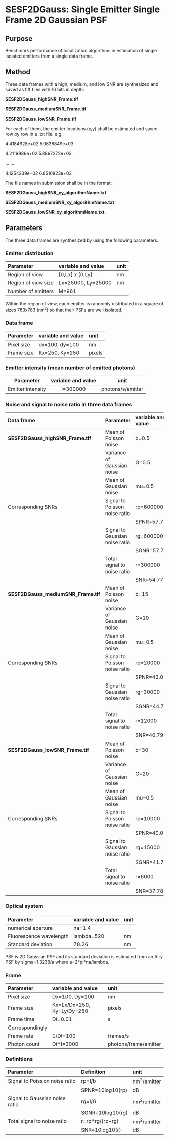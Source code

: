 # SESF2DGauss: Single Emitter Single Frame 2D Gaussian PSF

## Purpose
Benchmark performance of localization algorithms in estimation of single isolated emitters from a single data frame. 

## Method
Three data frames with a high, medium, and low SNR are synthesized and saved as tiff files with 16 bits in depth:

**SESF2DGauss_highSNR_Frame.tif**

**SESF2DGauss_mediumSNR_Frame.tif**

**SESF2DGauss_lowSNR_Frame.tif**

For each of them, the emitter locations (x,y) shall be estimated and saved  row by row in a .txt file: e.g.

4.4184628e+02   5.0638849e+03

4.2119986e+02   5.8867272e+03

... ...

4.1254239e+02   6.8510823e+03

The file names in submission shall be in the format: 

**SESF2DGauss_highSNR_xy_algorithmName.txt** 

**SESF2DGauss_mediumSNR_xy_algorithmName.txt**

**SESF2DGauss_lowSNR_xy_algorithmName.txt**.

## Parameters
The three data frames are synthesized by using the following parameters. 

### Emitter distribution 
|Parameter|variable and value| unit|
|:-----|:-----|:-----|
|Region of view|[0,Lx] x [0,Ly] |nm| 
|Region of view size|Lx=25000, Ly=25000| nm|
|Number of emitters|M=961| |

Within the region of view, each emitter is randomly distributed in a square of sizes 783x783 (nm<sup>2</sup>) so that their PSFs are well isolated. 

### Data frame
|Parameter|variable and value| unit|
|:-----|:-----|:-----|
|Pixel size| dx=100, dy=100 |nm|
|Frame size|Kx=250, Ky=250 |pixels|

### Emitter intensity (mean number of emitted photons)
|Parameter|variable and value| unit|
|:-----:|:-----:|:-----:|
|Emitter intensity |I=300000|photons/s/emitter|

### Noise and signal to noise ratio in three data frames  
|Data frame|Parameter|variable and value| unit|
|:-----|:-----|:-----|:-----|
|**SESF2DGauss_highSNR_Frame.tif**|Mean of Poisson noise|b=0.5|photons/s/nm<sup>2</sup>|
| |Variance of Gaussian noise|G=0.5|photons/s/nm<sup>2</sup>| 
| |Mean of Gaussian noise|mu=0.5|photons/s/nm<sup>2</sup>|
|Corresponding SNRs|Signal to Poisson noise ratio|rp=600000|nm<sup>2</sup>/emitter|
| |                             |SPNR=57.78|dB|
| |Signal to Gaussian noise ratio|rg=600000|nm<sup>2</sup>/emitter|
| |                             |SGNR=57.78|dB|
| |Total signal to noise ratio|r=300000|nm<sup>2</sup>/emitter|
| |                           |SNR=54.77|dB|
|**SESF2DGauss_mediumSNR_Frame.tif**|Mean of Poisson noise|b=15|photons/s/nm<sup>2</sup>|
| |Variance of Gaussian noise|G=10|photons/s/nm<sup>2</sup>| 
| |Mean of Gaussian noise|mu=0.5|photons/s/nm<sup>2</sup>|
|Corresponding SNRs|Signal to Poisson noise ratio|rp=20000|nm<sup>2</sup>/emitter|
| |                             |SPNR=43.01|dB|
| |Signal to Gaussian noise ratio|rg=30000|nm<sup>2</sup>/emitter|
| |                             |SGNR=44.77|dB|
| |Total signal to noise ratio|r=12000|nm<sup>2</sup>/emitter|
| |                           |SNR=40.79|dB|
|**SESF2DGauss_lowSNR_Frame.tif**|Mean of Poisson noise|b=30|photons/s/nm<sup>2</sup>|
| |Variance of Gaussian noise|G=20|photons/s/nm<sup>2</sup>| 
| |Mean of Gaussian noise|mu=0.5|photons/s/nm<sup>2</sup>|
|Corresponding SNRs|Signal to Poisson noise ratio|rp=10000|nm<sup>2</sup>/emitter|
| |                             |SPNR=40.00|dB|
| |Signal to Gaussian noise ratio|rg=15000|nm<sup>2</sup>/emitter|
| |                             |SGNR=41.76|dB|
| |Total signal to noise ratio|r=6000|nm<sup>2</sup>/emitter|
| |                           |SNR=37.78|dB|

### Optical system
|Parameter|variable and value| unit|
|:-----|:-----|:-----|
|numerical aperture|na=1.4| |
|Fluorescence wavelength|lambda=520|nm|
|Standard deviation|78.26|nm|

PSF is 2D Gaussian PSF and its standard deviation is estimated from an Airy PSF by sigma=1.3238/a where a=2\*pi\*na/lambda. 

### Frame 
|Parameter|variable and value| unit|
|:-----|:-----|:-----|
|Pixel size|Dx=100, Dy=100|nm|
|Frame size|Kx=Lx/Dx=250, Ky=Ly/Dy=250|pixels|
|Frame time|Dt=0.01|s|
|Correspondingly | |
|Frame rate|1/Dt=100|frames/s|
|Photon count|Dt\*I=3000|photons/frame/emitter|

### Definitions
|Parameter|Definition| unit|
|:-----|:-----|:-----|
|Signal to Poission noise ratio|rp=I/b|nm<sup>2</sup>/emitter|
| |SPNR=10log10(rp)|dB|
|Signal to Gaussian noise ratio|rg=I/G|nm<sup>2</sup>/emitter|
| |SGNR=10log10(rg)|dB|
|Total signal to noise ratio|r=rp\*rg/(rp+rg)|nm<sup>2</sup>/emitter|
| |SNR=10log10(r)|dB|
